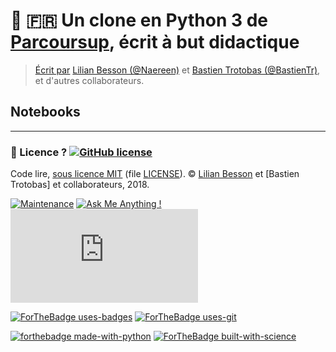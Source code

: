 # :baby: :fr: Un clone en Python 3 de [Parcoursup](http://www.parcoursup.fr/), écrit à but didactique
> [Écrit par](AUTHORS) [Lilian Besson (@Naereen)](https://github.com/Naereen) et [Bastien Trotobas (@BastienTr)](https://github.com/BastienTr), et d'autres collaborateurs.

## Notebooks

---

### :scroll: Licence ? [![GitHub license](https://img.shields.io/github/license/Naereen/Parcoursup.py.svg)](https://github.com/Naereen/badges/blob/master/LICENSE)
Code lire, [sous licence MIT](https://lbesson.mit-license.org/) (file [LICENSE](LICENSE)).
© [Lilian Besson](https://GitHub.com/Naereen) et [Bastien Trotobas] et collaborateurs, 2018.

[![Maintenance](https://img.shields.io/badge/Maintained%3F-yes-green.svg)](https://GitHub.com/Naereen/Parcoursup.py/graphs/commit-activity)
[![Ask Me Anything !](https://img.shields.io/badge/Ask%20me-anything-1abc9c.svg)](https://GitHub.com/Naereen/ama)
[![Analytics](https://ga-beacon.appspot.com/UA-38514290-17/github.com/Naereen/Parcoursup.py/README.md?pixel)](https://GitHub.com/Naereen/Parcoursup.py/)

[![ForTheBadge uses-badges](http://ForTheBadge.com/images/badges/uses-badges.svg)](http://ForTheBadge.com)
[![ForTheBadge uses-git](http://ForTheBadge.com/images/badges/uses-git.svg)](https://GitHub.com/)

[![forthebadge made-with-python](http://ForTheBadge.com/images/badges/made-with-python.svg)](https://www.python.org/)
[![ForTheBadge built-with-science](http://ForTheBadge.com/images/badges/built-with-science.svg)](https://GitHub.com/Naereen/)
